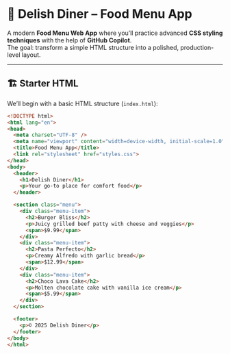 # 🍔 Delish Diner – Food Menu App

A modern **Food Menu Web App** where you’ll practice advanced **CSS styling techniques** with the help of **GitHub Copilot**.  
The goal: transform a simple HTML structure into a polished, production-level layout.  

---

## 🏗 Starter HTML
We’ll begin with a basic HTML structure (`index.html`):

```html
<!DOCTYPE html>
<html lang="en">
<head>
  <meta charset="UTF-8" />
  <meta name="viewport" content="width=device-width, initial-scale=1.0"/>
  <title>Food Menu App</title>
  <link rel="stylesheet" href="styles.css">
</head>
<body>
  <header>
    <h1>Delish Diner</h1>
    <p>Your go-to place for comfort food</p>
  </header>

  <section class="menu">
    <div class="menu-item">
      <h2>Burger Bliss</h2>
      <p>Juicy grilled beef patty with cheese and veggies</p>
      <span>$9.99</span>
    </div>
    <div class="menu-item">
      <h2>Pasta Perfecto</h2>
      <p>Creamy Alfredo with garlic bread</p>
      <span>$12.99</span>
    </div>
    <div class="menu-item">
      <h2>Choco Lava Cake</h2>
      <p>Molten chocolate cake with vanilla ice cream</p>
      <span>$5.99</span>
    </div>
  </section>

  <footer>
    <p>© 2025 Delish Diner</p>
  </footer>
</body>
</html>
